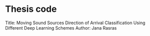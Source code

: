 # Thesis code

Title: Moving Sound Sources Direction of Arrival Classification Using Different Deep Learning Schemes
Author: Jana Rasras


